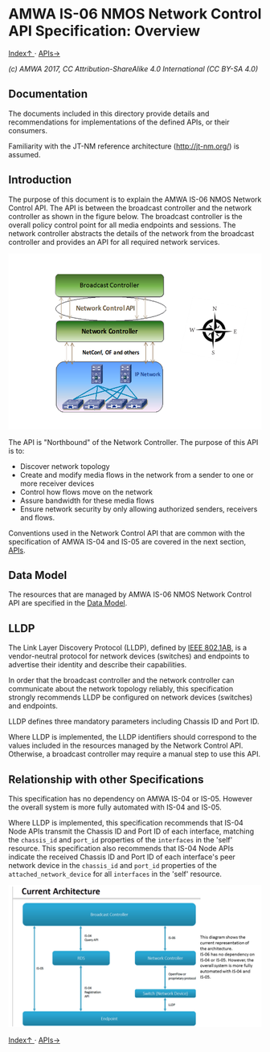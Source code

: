 # AMWA IS-06 NMOS Network Control API Specification: Overview
[ Index↑ ](..) · [APIs→](2.0._APIs.md)

_(c) AMWA 2017, CC Attribution-ShareAlike 4.0 International (CC BY-SA 4.0)_

## Documentation

The documents included in this directory provide details and recommendations for implementations of the defined APIs, or their consumers.

Familiarity with the JT-NM reference architecture (<http://jt-nm.org/>) is assumed.

## Introduction

The purpose of this document is to explain the AMWA IS-06 NMOS Network Control API. The API is between the broadcast controller and the network controller as shown in the figure below. The broadcast controller is the overall policy control point for all media endpoints and sessions. The network controller abstracts the details of the network from the broadcast controller and provides an API for all required network services.

![System Diagram](images/BC-NC.png)

The API is "Northbound" of the Network Controller. The purpose of this API is to:
* Discover network topology
* Create and modify media flows in the network from a sender to one or more receiver devices
* Control how flows move on the network
* Assure bandwidth for these media flows
* Ensure network security by only allowing authorized senders, receivers and flows.

Conventions used in the Network Control API that are common with the specification of AMWA IS-04 and IS-05 are covered in the next section, [APIs](2.0._APIs.md).

## Data Model

The resources that are managed by AMWA IS-06 NMOS Network Control API are specified in the [Data Model](3.0._Data_Model.md).

## LLDP

The Link Layer Discovery Protocol (LLDP), defined by [IEEE 802.1AB](https://standards.ieee.org/standard/802_1AB-2016.html), is a vendor-neutral protocol for network devices (switches) and endpoints to advertise their identity and describe their capabilities.

In order that the broadcast controller and the network controller can communicate about the network topology reliably, this specification strongly recommends LLDP be configured on network devices (switches) and endpoints.

LLDP defines three mandatory parameters including Chassis ID and Port ID.

Where LLDP is implemented, the LLDP identifiers should correspond to the values included in the resources managed by the Network Control API. Otherwise, a broadcast controller may require a manual step to use this API.

## Relationship with other Specifications

This specification has no dependency on AMWA IS-04 or IS-05. However the overall system is more fully automated with IS-04 and IS-05.

Where LLDP is implemented, this specification recommends that IS-04 Node APIs transmit the Chassis ID and Port ID of each interface, matching the `chassis_id` and `port_id` properties of the `interfaces` in the 'self' resource.
This specification also recommends that IS-04 Node APIs indicate the received Chassis ID and Port ID of each interface's peer network device in the `chassis_id` and `port_id` properties of the `attached_network_device` for all `interfaces` in the 'self' resource.

![Architecture Diagram](images/CurrentArchitecture.png)

[ Index↑ ](..) · [APIs→](2.0._APIs.md)
